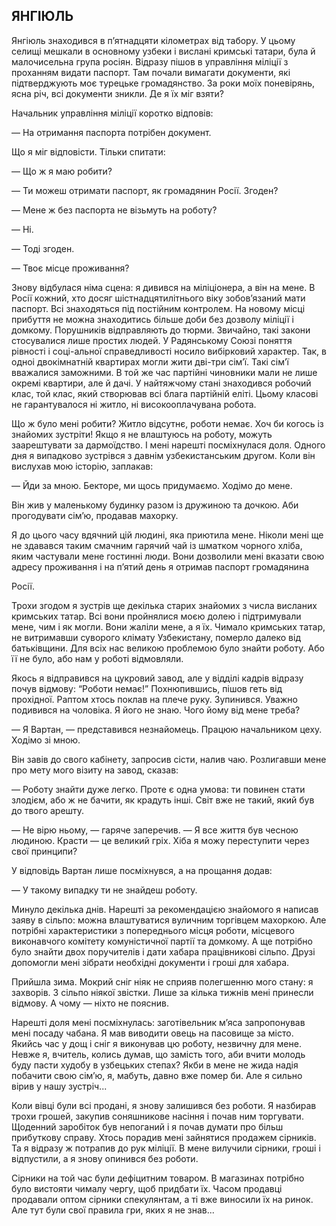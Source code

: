 ## ЯНГІЮЛЬ

Янгіюль знаходився в п’ятнадцяти кілометрах від табору.
У цьому селищі мешкали в основному узбеки і вислані кримські татари, була й малочисельна група росіян.
Відразу пішов в управління міліції з проханням видати паспорт.
Там почали вимагати документи, які підтверджують моє турецьке громадянство.
За роки моїх поневірянь, ясна річ, всі документи зникли.
Де я їх міг взяти?

Начальник управління міліції коротко відповів:

— На отримання паспорта потрібен документ.

Що я міг відповісти.
Тільки спитати:

— Що ж я маю робити?

— Ти можеш отримати паспорт, як громадянин Росії.
Згоден?

— Мене ж без паспорта не візьмуть на роботу?

— Ні.

— Тоді згоден.

— Твоє місце проживання?

Знову відбулася німа сцена: я дивився на міліціонера, а він на мене.
В Росії кожний, хто досяг шістнадцятилітнього віку зобов’язаний мати паспорт.
Всі знаходяться під постійним контролем.
На новому місці прибуття не можна знаходитись більше доби без дозволу міліції і домкому.
Порушників відправляють до тюрми.
Звичайно, такі закони стосувалися лише простих людей.
У Радянському Союзі поняття рівності і соці-альної справедливості носило вибірковий характер.
Так, в одноі двокімнатній квартирах могли жити дві-три сім’ї.
Такі сім’ї вважалися заможними.
В той же час партійні чиновники мали не лише окремі квартири, але й дачі.
У найтяжчому стані знаходився робочий клас, той клас, який створював всі блага партійній еліті.
Цьому класові не гарантувалося ні житло, ні високооплачувана робота.

Що ж було мені робити?
Житло відсутнє, роботи немає.
Хоч би когось із знайомих зустріти!
Якщо я не влаштуюсь на роботу, можуть заарештувати за дармоїдство.
І мені нарешті посміхнулася доля.
Одного дня я випадково зустрівся з давнім узбекистанським другом.
Коли він вислухав мою історію, заплакав:

— Йди за мною.
Бекторе, ми щось придумаємо.
Ходімо до мене.

Він жив у маленькому будинку разом із дружиною та дочкою.
Аби прогодувати сім’ю, продавав махорку.

Я до цього часу вдячний цій людині, яка приютила мене.
Ніколи мені ще не здавався таким смачним гарячий чай із шматком чорного хліба, яким частували мене гостинні люди.
Вони дозволили мені вказати свою адресу проживання і на п’ятий день я отримав паспорт громадянина

Росії.

Трохи згодом я зустрів ще декілька старих знайомих з числа висланих кримських татар.
Всі вони пройнялися моєю долею і підтримували мене, чим і як могли.
Вони жаліли мене, а я їх.
Чимало кримських татар, не витримавши суворого клімату Узбекистану, померло далеко від батьківщини.
Для всіх нас великою проблемою було знайти роботу.
Або її не було, або нам у роботі відмовляли.

Якось я відправився на цукровий завод, але у відділі кадрів відразу почув відмову: “Роботи немає!” Похнюпившись, пішов геть від прохідної.
Раптом хтось поклав на плече руку.
Зупинився.
Уважно подивився на чоловіка.
Я його не знаю.
Чого йому від мене треба?

— Я Вартан, — представився незнайомець.
Працюю начальником цеху.
Ходімо зі мною.

Він завів до свого кабінету, запросив сісти, налив чаю.
Розлигавши мене про мету мого візиту на завод, сказав:

— Роботу знайти дуже легко.
Проте є одна умова: ти повинен стати злодієм, або ж не бачити, як крадуть інші.
Світ вже не такий, який був до твого арешту.

— Не вірю ньому, — гаряче заперечив. — Я все життя був чесною людиною.
Красти — це великий гріх.
Хіба я можу переступити через свої принципи?

У відповідь Вартан лише посміхнувся, а на прощання додав:

— У такому випадку ти не знайдеш роботу.

Минуло декілька днів.
Нарешті за рекомендацією знайомого я написав заяву в сільпо: можна влаштуватися вуличним торгівцем махоркою.
Але потрібні характеристики з попереднього місця роботи, місцевого виконавчого комітету комуністичної партії та домкому.
А ще потрібно було знайти двох поручителів і дати хабара працівникові сільпо.
Друзі допомогли мені зібрати необхідні документи і гроші для хабара.

Прийшла зима.
Мокрий сніг ніяк не сприяв полегшенню мого стану: я захворів.
З сільпо ніякої звістки.
Лише за кілька тижнів мені принесли відмову.
А чому — ніхто не пояснив.

Нарешті доля мені посміхнулась: заготівельник м’яса запропонував мені посаду чабана.
Я мав виводити овець на пасовище за місто.
Якийсь час у дощ і сніг я виконував цю роботу, незвичну для мене.
Невже я, вчитель, колись думав, що замість того, аби вчити молодь буду пасти худобу в узбецьких степах?
Якби в мене не жида надія побачити свою сім’ю, я, мабуть, давно вже помер би.
Але я сильно вірив у нашу зустріч...

Коли вівці були всі продані, я знову залишився без роботи.
Я назбирав трохи грошей, закупив соняшникове насіння і почав ним торгувати.
Щоденний заробіток був непоганий і я почав думати про більш прибуткову справу.
Хтось порадив мені зайнятися продажем сірників.
Та я відразу ж потрапив до рук міліції.
В мене вилучили сірники, гроші і відпустили, а я знову опинився без роботи.

Сірники на той час були дефіцитним товаром.
В магазинах потрібно було вистояти чималу чергу, щоб придбати їх.
Часом продавці продавали оптом сірники спекулянтам, а ті вже виносили їх на ринок.
Але тут були свої правила гри, яких я не знав...
